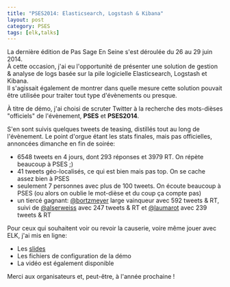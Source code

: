 ```yaml
---
title: "PSES2014: Elasticsearch, Logstash & Kibana"
layout: post
category: PSES
tags: [elk,talks]
---
```


La dernière édition de Pas Sage En Seine s'est déroulée du 26 au 29 juin 2014.  
À cette occasion, j'ai eu l'opportunité de présenter une solution de gestion & analyse de logs basée sur la pile logicielle Elasticsearch, Logstash et Kibana.  
Il s'agissait également de montrer dans quelle mesure cette solution pouvait être utilisée pour traiter tout type d'évènements ou presque.

À titre de démo, j'ai choisi de scruter Twitter à la recherche des mots-dièses "officiels" de l'évènement, **PSES** et **PSES2014**.

S'en sont suivis quelques tweets de teasing, distillés tout au long de l'évènement. Le point d'orgue étant les stats finales, mais pas officielles, annoncées dimanche en fin de soirée:

* 6548 tweets en 4 jours, dont 293 réponses et 3979 RT. On répète beaucoup à PSES ;)
* 41 tweets géo-localisés, ce qui est bien mais pas top. On se cache assez bien à PSES
* seulement 7 personnes avec plus de 100 tweets. On écoute beaucoup à PSES (ou alors on oublie le mot-dièse et du coup ça compte pas)
* un tiercé gagnant: [@bortzmeyer](https://www.twitter.com/bortzmeyer) large vainqueur avec 592 tweets & RT, suivi de [@alserweiss](https://www.twitter.com/alserweiss) avec 247 tweets & RT et [@laumarot](https://www.twitter.com/laumarot) avec 239 tweets & RT

Pour ceux qui souhaitent voir ou revoir la causerie, voire même jouer avec ELK, j'ai mis en ligne:

* Les [slides](//publications.jbfavre.org/talks/PSES2014/ELK-Elasticsearch-Logstash-Kibana/)
* Les fichiers de configuration de la démo
* La vidéo est également disponible

Merci aux organisateurs et, peut-être, à l'année prochaine !
